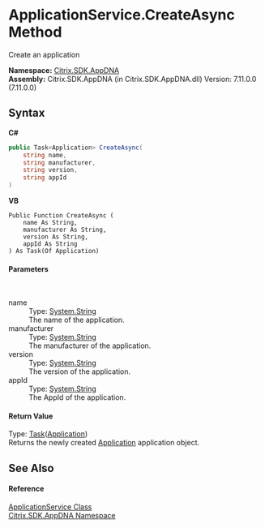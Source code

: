 # ApplicationService.CreateAsync Method 
 

Create an application

**Namespace:**&nbsp;[Citrix.SDK.AppDNA](index.md)<br />**Assembly:**&nbsp;Citrix.SDK.AppDNA (in Citrix.SDK.AppDNA.dll) Version: 7.11.0.0 (7.11.0.0)

## Syntax

**C#**
```csharp
public Task<Application> CreateAsync(
	string name,
	string manufacturer,
	string version,
	string appId
)
```

**VB**
```vbnet
Public Function CreateAsync ( 
	name As String,
	manufacturer As String,
	version As String,
	appId As String
) As Task(Of Application)
```


#### Parameters
&nbsp;<dl><dt>name</dt><dd>Type: <a href="http://msdn2.microsoft.com/en-us/library/s1wwdcbf" target="_blank">System.String</a><br />The name of the application.</dd><dt>manufacturer</dt><dd>Type: <a href="http://msdn2.microsoft.com/en-us/library/s1wwdcbf" target="_blank">System.String</a><br />The manufacturer of the application.</dd><dt>version</dt><dd>Type: <a href="http://msdn2.microsoft.com/en-us/library/s1wwdcbf" target="_blank">System.String</a><br />The version of the application.</dd><dt>appId</dt><dd>Type: <a href="http://msdn2.microsoft.com/en-us/library/s1wwdcbf" target="_blank">System.String</a><br />The AppId of the application.</dd></dl>

#### Return Value
Type: <a href="http://msdn2.microsoft.com/en-us/library/dd321424" target="_blank">Task</a>(<a href="1779bfff-4b29-0f26-8a09-10acdd530bbc">Application</a>)<br />Returns the newly created <a href="1779bfff-4b29-0f26-8a09-10acdd530bbc">Application</a> application object.

## See Also


#### Reference
<a href="4190f2b6-31d1-9744-132e-b12e165db1a3">ApplicationService Class</a><br /><a href="fe2d265b-410b-8b11-1eb4-a790e0b062bf">Citrix.SDK.AppDNA Namespace</a><br />